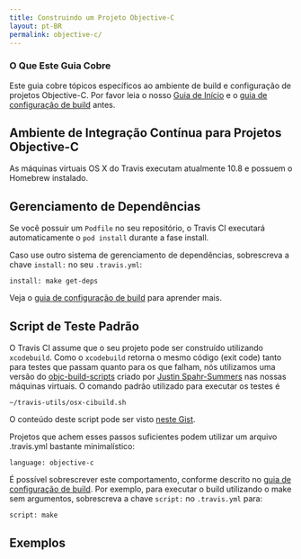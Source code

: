 ```yaml
---
title: Construindo um Projeto Objective-C
layout: pt-BR
permalink: objective-c/
---
```


### O Que Este Guia Cobre

Este guia cobre tópicos específicos ao ambiente de build e configuração de projetos Objective-C. Por favor leia o nosso [Guia de Início](/pt_BR/docs/user/getting-started/) e o [guia de configuração de build](/pt_BR/docs/user/build-configuration/) antes.

## Ambiente de Integração Contínua para Projetos Objective-C

As máquinas virtuais OS X do Travis executam atualmente 10.8 e possuem o Homebrew instalado.

## Gerenciamento de Dependências

Se você possuir um `Podfile` no seu repositório, o Travis CI executará automaticamente o `pod install` durante a fase install.

Caso use outro sistema de gerenciamento de dependências, sobrescreva a chave `install:` no seu `.travis.yml`:

    install: make get-deps

Veja o [guia de configuração de build](/pt_BR/docs/user/build-configuration/) para aprender mais.

## Script de Teste Padrão

O Travis CI assume que o seu projeto pode ser construído utilizando `xcodebuild`. Como o `xcodebuild` retorna o mesmo código (exit code) tanto para testes que passam quanto para os que falham, nós utilizamos uma versão do [objc-build-scripts](https://github.com/jspahrsummers/objc-build-scripts) criado por [Justin Spahr-Summers](https://github.com/jspahrsummers) nas nossas máquinas virtuais. O comando padrão utilizado para executar os testes é

    ~/travis-utils/osx-cibuild.sh

O conteúdo deste script pode ser visto [neste Gist](https://gist.github.com/henrikhodne/73151fccea7af3201f63).

Projetos que achem esses passos suficientes podem utilizar um arquivo .travis.yml bastante minimalístico:

    language: objective-c

É possível sobrescrever este comportamento, conforme descrito no [guia de configuração de build](/pt_BR/docs/user/build-configuration/). Por exemplo, para executar o build 
utilizando o make sem argumentos, sobrescreva a chave `script:` no `.travis.yml` para:

    script: make

## Exemplos

